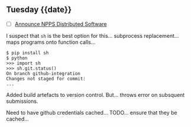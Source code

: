 ## Tuesday {{date}}

- [ ] [Announce NPPS Distributed Software](https://docs.google.com/document/d/1L8DAzhCwpVoRM_WptpZFKqJev4-odk4xDl5rDK6JMYs/edit#heading=h.d6jxgv7ina59)

I suspect that `sh` is the best option for this... subprocess replacement... maps programs onto function calls...

```
$ pip install sh
$ python
>>> import sh
>>> sh.git.status()
On branch github-integration
Changes not staged for commit:
...
```

Added build artefacts to version control.  But... throws error on subsquent submissions.

Need to have github credentials cached... TODO... ensure that they be cached...

